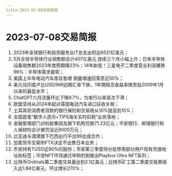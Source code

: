 ```yaml
---
title:2023-07-08交易简报
---
```

# 2023-07-08交易简报
1. 2023年全球银行和投资服务业IT总支出将达6521亿美元；
2. 5月全球半导体行业销售额总计407亿美元 连续三个月小幅上升；日本半导体设备销售额2023年度预期降23％；14年新低！三星电子二季度营业利润暴跌96%：半导体需求疲软；
3. 美国上半年电动汽车库存急增 销量增速回落至近50%；
4. 美元兑印度卢比USD/INR远期汇率下跌，1年期隐含收益率降至自2009年1月以来的最低水平；
5. ChatGPT六月流量环比下降9.7%，为发行以来首次下滑；
6. 欧盟坚持从2024年起对英国电动汽车进口征收关税；
7. 土耳其将消费者贷款的银行保险和交易税从10%提高到15%；
8. 全国首笔“数字人民币+TIPS海关实时扣税”业务落地；
9. 金融管理部门对蚂蚁集团及旗下机构罚款71.23亿元；平安银行、邮储银行和人保财险合计被罚没近9000万元；
10. 比亚迪与滴滴旗下巴西出行平台99达成合作；
11. 加密货币交易所FTX决定不出售日本业务；
12. 币安持有TUSD近90%的股份；币安第三季度将分批停用部分用户现有充值地址和标签；币安NFT市场通过申购机制推出Playbux Ultra NFT系列；
13. 比特币Ordinals第二季度交易量达到2.1亿美元；比特币矿工第二季度交易费收入达1.84亿美元，环比增长270%；